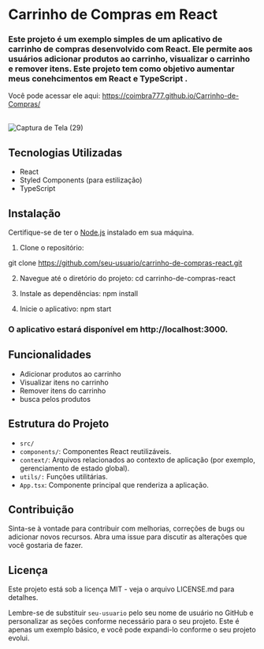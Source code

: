 # Carrinho de Compras em React

### Este projeto é um exemplo simples de um aplicativo de carrinho de compras desenvolvido com React. Ele permite aos usuários adicionar produtos ao carrinho, visualizar o carrinho e remover itens. Este projeto tem como objetivo aumentar meus conehcimentos em React e TypeScript .

Você pode acessar ele aqui:
https://coimbra777.github.io/Carrinho-de-Compras/
<br><br>

![Captura de Tela (29)](https://github.com/Coimbra777/Carrinho-de-Compras/assets/103074944/96d3259e-a43f-41d2-af13-04f0eaf5050f)



## Tecnologias Utilizadas

- React
- Styled Components (para estilização)
- TypeScript

## Instalação

Certifique-se de ter o [Node.js](https://nodejs.org/) instalado em sua máquina.

1. Clone o repositório:


git clone https://github.com/seu-usuario/carrinho-de-compras-react.git 

2. Navegue até o diretório do projeto:
cd carrinho-de-compras-react

3. Instale as dependências:
npm install

4. Inicie o aplicativo:
npm start

### O aplicativo estará disponível em http://localhost:3000.

## Funcionalidades

- Adicionar produtos ao carrinho
- Visualizar itens no carrinho
- Remover itens do carrinho
- busca pelos produtos

## Estrutura do Projeto
* `src/`
* `components/`: Componentes React reutilizáveis.
* `context/`: Arquivos relacionados ao contexto de aplicação (por exemplo, gerenciamento de estado global).
* `utils/:` Funções utilitárias.
* `App.tsx`: Componente principal que renderiza a aplicação.

  
## Contribuição

Sinta-se à vontade para contribuir com melhorias, correções de bugs ou adicionar novos recursos. Abra uma issue para discutir as alterações que você gostaria de fazer.

## Licença
Este projeto está sob a licença MIT - veja o arquivo LICENSE.md para detalhes.

Lembre-se de substituir `seu-usuario` pelo seu nome de usuário no GitHub e personalizar as seções conforme necessário para o seu projeto. Este é apenas um exemplo básico, e você pode expandi-lo conforme o seu projeto evolui.
